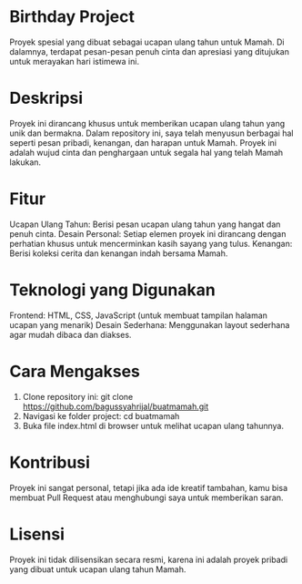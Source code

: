 # Birthday Project
Proyek spesial yang dibuat sebagai ucapan ulang tahun untuk Mamah. Di dalamnya, terdapat pesan-pesan penuh cinta dan apresiasi yang ditujukan untuk merayakan hari istimewa ini.

# Deskripsi
Proyek ini dirancang khusus untuk memberikan ucapan ulang tahun yang unik dan bermakna. Dalam repository ini, saya telah menyusun berbagai hal seperti pesan pribadi, kenangan, dan harapan untuk Mamah. Proyek ini adalah wujud cinta dan penghargaan untuk segala hal yang telah Mamah lakukan.

# Fitur
Ucapan Ulang Tahun: Berisi pesan ucapan ulang tahun yang hangat dan penuh cinta.
Desain Personal: Setiap elemen proyek ini dirancang dengan perhatian khusus untuk mencerminkan kasih sayang yang tulus.
Kenangan: Berisi koleksi cerita dan kenangan indah bersama Mamah.

# Teknologi yang Digunakan
Frontend: HTML, CSS, JavaScript (untuk membuat tampilan halaman ucapan yang menarik)
Desain Sederhana: Menggunakan layout sederhana agar mudah dibaca dan diakses.

# Cara Mengakses
1. Clone repository ini:
git clone https://github.com/bagussyahrijal/buatmamah.git
2. Navigasi ke folder project:
cd buatmamah
3. Buka file index.html di browser untuk melihat ucapan ulang tahunnya.

# Kontribusi
Proyek ini sangat personal, tetapi jika ada ide kreatif tambahan, kamu bisa membuat Pull Request atau menghubungi saya untuk memberikan saran.

# Lisensi
Proyek ini tidak dilisensikan secara resmi, karena ini adalah proyek pribadi yang dibuat untuk ucapan ulang tahun Mamah.
